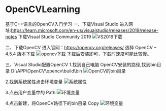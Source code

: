 # OpenCVLearning
基于C++语言的OpenCV入门学习
一、下载Visual Studio
进入网址:https://learn.microsoft.com/en-us/visualstudio/releases/2019/release-notes
下载Visual Studio Community 2019
![VS2019下载](https://user-images.githubusercontent.com/99727314/206912007-b710db93-6090-4ce0-9403-8685f28bcab8.png)

二、下载OpenCV
进入官网：https://opencv.org/releases/
选择 OpenCV – 4.5.4 版本下载
![opencv下载](https://user-images.githubusercontent.com/99727314/206912221-10f56325-744b-4b23-ace4-addab5dd56bd.png)
下载后安装即可，下载时速度可能比较慢。

三、Visual Studio配置OpenCV
1.找到自己电脑 OpenCV安装的路径,找到bin目录
D:\APP\OpenCV\opencv\build\bin
![OpenCV的bin目录](https://user-images.githubusercontent.com/99727314/206912837-89ace0fc-12bc-4716-9c29-b80b02f6315a.png)

2.找到系统属性点击环境变量
![系统属性](https://user-images.githubusercontent.com/99727314/206912887-ffa32da4-fa02-4ff2-9094-0e7627c0bdfd.png)

3.点击用户变量中的 Path
![环境变量](https://user-images.githubusercontent.com/99727314/206913061-95c120fd-80df-4052-9e51-61e907c195df.png)

4.点击新建，将OpenCV路径下的bin目录 Copy
![环境变量](https://user-images.githubusercontent.com/99727314/206913150-b3544f0c-3c87-4d5f-8ebe-71fa72bb62e6.png)


